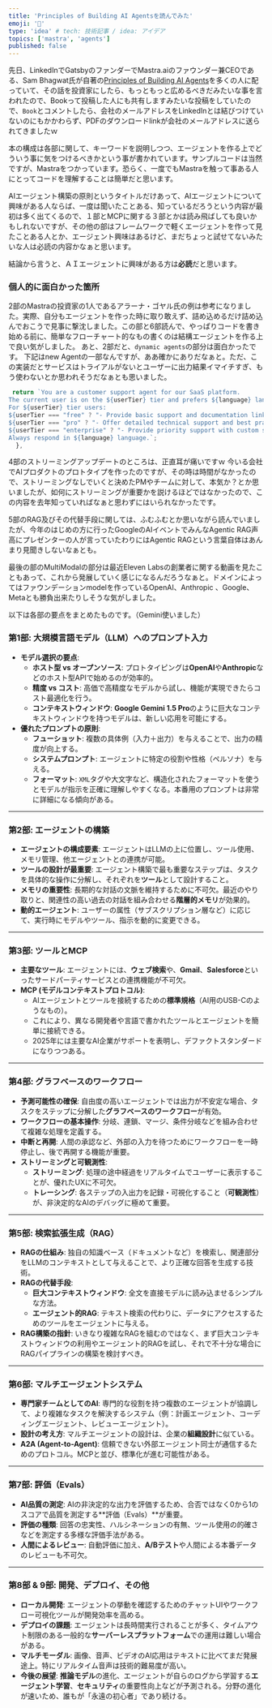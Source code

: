 ```yaml
---
title: 'Principles of Building AI Agentsを読んでみた'
emoji: '📔'
type: 'idea' # tech: 技術記事 / idea: アイデア
topics: ['mastra', 'agents']
published: false
---
```


先日、LinkedInでGatsbyのファンダーでMastra.aiのファウンダー兼CEOである、Sam Bhagwat氏が自著の[Principles of Building AI Agents](https://mastra.ai/book)を多くの人に配っていて、その話を投資家にしたら、もっともっと広めるべきだみたいな事を言われたので、Bookって投稿した人にも共有しますみたいな投稿をしていたので、`Book`とコメントしたら、会社のメールアドレスをLinkedInとは結びつけていないのにもかかわらず、PDFのダウンロードlinkが会社のメールアドレスに送られてきましたｗ

本の構成は各部に関して、キーワードを説明しつつ、エージェントを作る上でどういう事に気をつけるべきかという事が書かれています。サンプルコードは当然ですが、Mastraをつかっています。恐らく、一度でもMastraを触って事ある人にとってコードを理解することは簡単だと思います。

AIエージェント構築の原則というタイトルだけあって、AIエージェントについて興味がある人ならば、一度は聞いたことある、知っているだろうという内容が最初は多く出てくるので、１部とMCPに関する３部とかは読み飛ばしても良いかもしれないですが、その他の部はフレームワークで軽くエージェントを作って見たことある人とか、エージェント興味はあるけど、まだちょっと試せてないみたいな人は必読の内容かなぁと思います。


結論から言うと、ＡＩエージェントに興味がある方は**必読**だと思います。

### 個人的に面白かった箇所

2部のMastraの投資家の1人であるアラーナ・ゴヤル氏の例は参考になりました。実際、自分もエージェントを作った時に取り敢えず、詰め込めるだけ詰め込んでおこうで見事に撃沈しました。この部と6部読んで、やっぱりコードを書き始める前に、簡単なフローチャート的なもの書くのは結構エージェントを作る上で良い気がしました。
あと、2部だと、`dynamic agents`の部分は面白かったです。
下記はnew Agentの一部なんですが、ああ確かにありだなぁと。ただ、この実装だとサービスはトライアルがないとユーザーに出力結果イマイチすぎ、もう使わないとか思われそうだなぁとも思いました。

```ts
 return `You are a customer support agent for our SaaS platform.
The current user is on the ${userTier} tier and prefers ${language} language.
For ${userTier} tier users:
${userTier === "free" ? "- Provide basic support and documentation links" : ""}
${userTier === "pro" ? "- Offer detailed technical support and best practices" : ""}
${userTier === "enterprise" ? "- Provide priority support with custom solutions" : ""}
Always respond in ${language} language.`;
  },
```

4部のストリーミングアップデートのところは、正直耳が痛いですｗ
今いる会社でAIプロダクトのプロトタイプを作ったのですが、その時は時間がなかったので、ストリーミングなしでいくと決めたPMやチームに対して、本気か？とか思いましたが、如何にストリーミングが重要かを説けるほどではなかったので、この内容を去年知っていればなぁと思わずにはいられなかったです。


5部のRAG及びその代替手段に関しては、ふむふむとか思いながら読んでいましたが、今年のはじめの方に行ったGoogleのAIイベントでみんなAgentic RAG声高にプレゼンターの人が言っていたわりにはAgentic RAGという言葉自体はあんまり見聞きしないなぁとも。


最後の部のMultiModalの部分は最近Eleven Labsの創業者に関する動画を見たこともあって、これから発展していく感じになるんだろうなぁと。ドメインによってはファウンデーションmodelを作っているOpenAI、Anthropic 、Google、Metaとも勝負出来たりしそうな気がしました。


以下は各部の要点をまとめたものです。（Gemini使いました）

### 第1部: 大規模言語モデル（LLM）へのプロンプト入力
* **モデル選択の要点**:
    * **ホスト型 vs オープンソース**: プロトタイピングは**OpenAI**や**Anthropic**などのホスト型APIで始めるのが効率的。
    * **精度 vs コスト**: 高価で高精度なモデルから試し、機能が実現できたらコスト最適化を行う。
    * **コンテキストウィンドウ**: **Google Gemini 1.5 Pro**のように巨大なコンテキストウィンドウを持つモデルは、新しい応用を可能にする。
* **優れたプロンプトの原則**:
    * **フューショット**: 複数の具体例（入力＋出力）を与えることで、出力の精度が向上する。
    * **システムプロンプト**: エージェントに特定の役割や性格（ペルソナ）を与える。
    * **フォーマット**: `XML`タグや大文字など、構造化されたフォーマットを使うとモデルが指示を正確に理解しやすくなる。本番用のプロンプトは非常に詳細になる傾向がある。

---

### 第2部: エージェントの構築
* **エージェントの構成要素**: エージェントはLLMの上に位置し、ツール使用、メモリ管理、他エージェントとの連携が可能。
* **ツールの設計が最重要**: エージェント構築で最も重要なステップは、タスクを具体的な操作に分解し、それぞれを**ツール**として設計すること。
* **メモリの重要性**: 長期的な対話の文脈を維持するために不可欠。最近のやり取りと、関連性の高い過去の対話を組み合わせる**階層的メモリ**が効果的。
* **動的エージェント**: ユーザーの属性（サブスクリプション層など）に応じて、実行時にモデルやツール、指示を動的に変更できる。

---

### 第3部: ツールとMCP
* **主要なツール**: エージェントには、**ウェブ検索**や、**Gmail**、**Salesforce**といったサードパーティサービスとの連携機能が不可欠。
* **MCP (モデルコンテキストプロトコル)**:
    * AIエージェントとツールを接続するための**標準規格**（AI用のUSB-Cのようなもの）。
    * これにより、異なる開発者や言語で書かれたツールとエージェントを簡単に接続できる。
    * 2025年には主要なAI企業がサポートを表明し、デファクトスタンダードになりつつある。

---

### 第4部: グラフベースのワークフロー
* **予測可能性の確保**: 自由度の高いエージェントでは出力が不安定な場合、タスクをステップに分解した**グラフベースのワークフロー**が有効。
* **ワークフローの基本操作**: 分岐、連鎖、マージ、条件分岐などを組み合わせて複雑な処理を定義する。
* **中断と再開**: 人間の承認など、外部の入力を待つためにワークフローを一時停止し、後で再開する機能が重要。
* **ストリーミングと可観測性**:
    * **ストリーミング**: 処理の途中経過をリアルタイムでユーザーに表示することが、優れたUXに不可欠。
    * **トレーシング**: 各ステップの入出力を記録・可視化すること（**可観測性**）が、非決定的なAIのデバッグに極めて重要。

---

### 第5部: 検索拡張生成（RAG）
* **RAGの仕組み**: 独自の知識ベース（ドキュメントなど）を検索し、関連部分をLLMのコンテキストとして与えることで、より正確な回答を生成する技術。
* **RAGの代替手段**:
    * **巨大コンテキストウィンドウ**: 全文を直接モデルに読み込ませるシンプルな方法。
    * **エージェント的RAG**: テキスト検索の代わりに、データにアクセスするためのツールをエージェントに与える。
* **RAG構築の指針**: いきなり複雑なRAGを組むのではなく、まず巨大コンテキストウィンドウの利用やエージェント的RAGを試し、それで不十分な場合にRAGパイプラインの構築を検討すべき。

---

### 第6部: マルチエージェントシステム
* **専門家チームとしてのAI**: 専門的な役割を持つ複数のエージェントが協調して、より複雑なタスクを解決するシステム（例：計画エージェント、コーディングエージェント、レビューエージェント）。
* **設計の考え方**: マルチエージェントの設計は、企業の**組織設計**に似ている。
* **A2A (Agent-to-Agent)**: 信頼できない外部エージェント同士が通信するためのプロトコル。MCPと並び、標準化が進む可能性がある。

---

### 第7部: 評価（Evals）
* **AI品質の測定**: AIの非決定的な出力を評価するため、合否ではなく0から1のスコアで品質を測定する**評価（Evals）**が重要。
* **評価の種類**: 回答の忠実性、ハルシネーションの有無、ツール使用の的確さなどを測定する多様な評価手法がある。
* **人間によるレビュー**: 自動評価に加え、**A/Bテスト**や人間による本番データのレビューも不可欠。

---

### 第8部 & 9部: 開発、デプロイ、その他
* **ローカル開発**: エージェントの挙動を確認するためのチャットUIやワークフロー可視化ツールが開発効率を高める。
* **デプロイの課題**: エージェントは長時間実行されることが多く、タイムアウト制限のある一般的な**サーバーレスプラットフォーム**での運用は難しい場合がある。
* **マルチモーダル**: 画像、音声、ビデオのAI応用はテキストに比べてまだ発展途上。特にリアルタイム音声は技術的難易度が高い。
* **今後の展望**: **推論モデル**の進化、エージェントが自らのログから学習する**エージェント学習**、**セキュリティ**の重要性向上などが予測される。分野の進化が速いため、誰もが「永遠の初心者」であり続ける。
